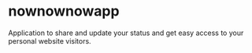 # nownownowapp
Application to share and update your status and get easy access to your personal website visitors. 
